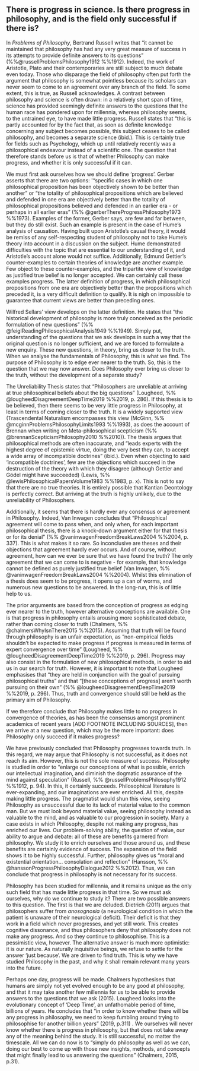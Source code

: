 ## There is progress in science. Is there progress in philosophy, and is the field only successful if there is?


In _Problems of Philosophy_, Bertrand Russell writes that “it cannot be maintained that philosophy has had any very great measure of success in its attempts to provide definite answers to its questions” (%%@russellProblemsPhilosophy1912 %%1912). Indeed, the work of Aristotle, Plato and their contemporaries are still subject to much debate even today. Those who disparage the field of philosophy often put forth the argument that philosophy is somewhat pointless because its scholars can never seem to come to an agreement over any branch of the field. To some extent, this is true, as Russell acknowledges. A contrast between philosophy and science is often drawn: in a relatively short span of time, science has provided seemingly definite answers to the questions that the human race has pondered upon for millennia, whereas philosophy seems, to the untrained eye, to have made little progress. Russell states that “this is partly accounted for by the fact that, as soon as definite knowledge concerning any subject becomes possible, this subject ceases to be called philosophy, and becomes a separate science (ibid.). This is certainly true for fields such as Psychology, which up until relatively recently was a philosophical endeavour instead of a scientific one. The question that therefore stands before us is that of whether Philosophy can make progress, and whether it is only successful if it can.

We must first ask ourselves how we should define ‘progress’. Gerber asserts that there are two options: '“specific cases in which one philosophical proposition has been objectively shown to be better than another” or “the totality of philosophical propositions which are believed and defended in one era are objectively better than the totality of philosophical propositions believed and defended in an earlier era - or perhaps in all earlier eras” (%% @gerberThereProgressPhilosophy1973 %%1973). Examples of the former, Gerber says, are few and far between, but they do still exist. Such an example is present in the case of Hume’s analysis of causation. Having built upon Aristotle’s causal theory, it would be remiss of any self-respecting student of philosophy not to take Hume’s theory into account in a discussion on the subject. Hume demonstrated difficulties with the topic that are essential to our understanding of it, and Aristotle’s account alone would not suffice. Additionally, Edmund Gettier’s counter-examples to certain theories of knowledge are another example. Few object to these counter-examples, and the tripartite view of knowledge as justified true belief is no longer accepted. We can certainly call these examples progress. The latter definition of progress, in which philosophical propositions from one era are objectively better than the propositions which preceded it, is a very difficult definition to qualify. It is nigh on impossible to guarantee that current views are better than preceding ones. 

Wilfred Sellars’ view develops on the latter definition. He states that “the historical development of philosophy is more truly conceived as the periodic formulation of new questions” (%% @feiglReadingPhilosophicalAnalysis1949 %%1949). Simply put, understanding of the questions that we ask develops in such a way that the original question is no longer sufficient, and we are forced to formulate a new enquiry. These new questions, in theory, bring us closer to the truth. When we analyse the fundamentals of Philosophy, this is what we find. The purpose of Philosophy is to edge ever nearer to the truth. So, this is the question that we may now answer. Does Philosophy ever bring us closer to the truth, without the development of a separate study?

The Unreliability Thesis states that “Philosophers are unreliable at arriving at true philosophical beliefs about the big questions” (Lougheed, %% @lougheedDisagreementDeepTime2019 %%2019, p. 286). If this thesis is to be believed, then there seems to be very little progress in Philosophy, at least in terms of coming closer to the truth. It is a widely supported view (Trascendental Naturalism encompasses this view (McGinn, %% @mcginnProblemsPhilosophyLimits1993 %%1993), as does the account of Brennan when writing on Meta-philosophical scepticism (%% @brennanScepticismPhilosophy2010 %%2010)). The thesis argues that philosophical methods are often inaccurate, and “leads experts with the highest degree of epistemic virtue, doing the very best they can, to accept a wide array of incompatible doctrines” (ibid.).  Even when objecting to said ‘incompatible doctrines’, few are the objections which succeed in the destruction of the theory with which they disagree (although Gettier and Gödel might have succeeded) (Lewis, %% @lewisPhilosophicalPapersVolume1983 %%1983, p. x). This is not to say that there are no true theories. It is entirely possible that Kantian Deontology is perfectly correct. But arriving at the truth is highly unlikely, due to the unreliability of Philosophers.

Additionally, it seems that there is hardly ever any consensus or agreement in Philosophy. Indeed, Van Inwagen concludes that “Philosophical agreement will come to pass when, and only when, for each important philosophical thesis, there is a knock-down argument either for that thesis or for its denial” (%% @vaninwagenFreedomBreakLaws2004 %%2004, p. 337). This is what makes it so rare. So inconclusive are theses and their objections that agreement hardly ever occurs. And of course, without agreement, how can we ever be sure that we have found the truth? The only agreement that we can come to is negative - for example, that knowledge cannot be defined as purely justified true belief (Van Inwagen, %% @vaninwagenFreedomBreakLaws2004 %%2004). Whilst this elimination of a thesis does seem to be progress, it opens up a can of worms, and numerous new questions to be answered. In the long-run, this is of little help to us.

The prior arguments are based from the conception of progress as edging ever nearer to the truth, however alternative conceptions are available. One is that progress in philosophy entails arousing more sophisticated debate, rather than coming closer to truth (Chalmers, %% @chalmersWhyIsnThere2015 %%2015). Assuming that truth will be found through philosophy is an unfair expectation, as “non-empirical fields shouldn’t be expected to make progress if progress is measured in terms of expert convergence over time” (Lougheed, %% @lougheedDisagreementDeepTime2019 %%2019, p. 296). Progress may also consist in the formulation of new philosophical methods, in order to aid us in our search for truth. However, it is important to note that Lougheed emphasises that “they are held in conjunction with the goal of pursuing philosophical truths” and that “[these conceptions of progress] aren’t worth pursuing on their own” (%% @lougheedDisagreementDeepTime2019 %%2019, p. 296). Thus, truth and convergence should still be held as the primary aim of Philosophy.

If we therefore conclude that Philosophy makes little to no progress in convergence of theories, as has been the consensus amongst prominent academics of recent years [ADD FOOTNOTE INCLUDING SOURCES], then we arrive at a new question, which may be the more important: does Philosophy only succeed if it makes progress?

We have previously concluded that Philosophy progresses towards truth. In this regard, we may argue that Philosophy is not successful, as it does not reach its aim. However, this is not the sole measure of success. Philosophy is studied in order to “enlarge our conceptions of what is possible, enrich our intellectual imagination, and diminish the dogmatic assurance of the mind against speculation” (Russell, %% @russellProblemsPhilosophy1912 %%1912, p. 94). In this, it certainly succeeds. Philosophical literature is ever-expanding, and our imaginations are ever enriched. All this, despite making little progress. The pragmatist would shun this view, seeing Philosophy as unsuccessful due to its lack of material value to the common man. But we must look beyond material value, seeing philosophy instead as valuable to the mind, and as valuable to our progression in society. Many a case exists in which Philosophy, despite not making any progress, has enriched our lives. Our problem-solving ability, the question of value, our ability to argue and debate: all of these are benefits garnered from philosophy. We study it to enrich ourselves and those around us, and these benefits are certainly evidence of success. The expansion of the field shows it to be highly successful. Further, philosophy gives us “moral and existential orientation… consolation and reflection” (Hansson, %% @hanssonProgressPhilosophyDialogue2012 %%2012). Thus, we can conclude that progress in philosophy is not necessary for its success.

Philosophy has been studied for millennia, and it remains unique as the only such field that has made little progress in that time. So we must ask ourselves, why do we continue to study it? There are two possible answers to this question. The first is that we are deluded. Dietrich (2011) argues that philosophers suffer from *anosognosia* (a neurological condition in which the patient is unaware of their neurological deficit). Their deficit is that they work in a field which never progresses, and yet still work. This creates cognitive dissonance, and thus philosophers deny that philosophy does not make any progress. And so they continue to philosophise. This is a pessimistic view, however. The alternative answer is much more optimistic: it is our nature. As naturally inquisitive beings, we refuse to settle for the answer ‘just because’. We are driven to find truth. This is why we have studied Philosophy in the past, and why it shall remain relevant many years into the future.

Perhaps one day, progress will be made. Chalmers hypothesises that humans are simply not yet evolved enough to be any good at philosophy, and that it may take another few millennia for us to be able to provide answers to the questions that we ask (2015). Lougheed looks into the evolutionary concept of ‘Deep Time’, an unfathomable period of time, billions of years. He concludes that “in order to know whether there will be any progress in philosophy, we need to keep fumbling around trying to philosophise for another billion years” (2019, p.311) . We ourselves will never know whether there is progress in philosophy, but that does not take away any of the meaning behind the study. It is still successful, no matter the timescale. All we can do now is to “simply do philosophy as well as we can, doing our best to come up with those new insights, methods, and concepts that might finally lead to us answering the questions” (Chalmers, 2015, p.31).
